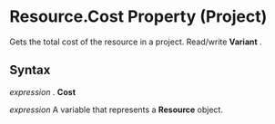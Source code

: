 
# Resource.Cost Property (Project)

Gets the total cost of the resource in a project. Read/write  **Variant** .


## Syntax

 _expression_ . **Cost**

 _expression_ A variable that represents a **Resource** object.

